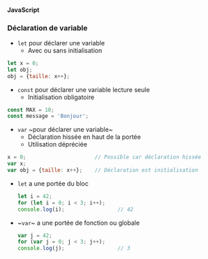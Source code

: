 #### JavaScript
### Déclaration de variable

<div class="r-stack">

<div class="fragment fade-out" data-fragment-index="1">

* `let` pour déclarer une variable
  * Avec ou sans initialisation

```javascript
let x = 0;
let obj;
obj = {taille: x++};
```

</div>
<div class="fragment fade-in-then-out" data-fragment-index="1">

* `const` pour déclarer une variable lecture seule
  * Initialisation obligatoire

```javascript
const MAX = 10;
const message = 'Bonjour';
```

</div>

<div class="fragment fade-in-then-out" data-fragment-index="2">

* `var` ~pour déclarer une variable~
  * Déclaration hissée en haut de la portée  
  * Utilisation dépréciée

```javascript
x = 0;                      // Possible car déclaration hissée
var x;
var obj = {taille: x++};    // Déclaration est initialisation
```

</div>

<div class="fragment" data-fragment-index="3">

* `let` a une portée du bloc
  ```javascript
  let i = 42;
  for (let i = 0; i < 3; i++);
  console.log(i);                 // 42
  ```
* ~`var`~ a une portée de fonction ou globale
  ```javascript
  var j = 42;
  for (var j = 0; j < 3; j++);
  console.log(j);                 // 3 
  ```

</div>

</div>
